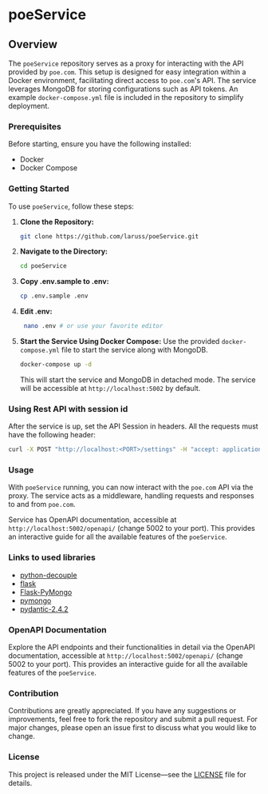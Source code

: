 # poeService

## Overview

The `poeService` repository serves as a proxy for interacting with the API provided by `poe.com`. This setup is designed for easy integration within a Docker environment, facilitating direct access to `poe.com`'s API. The service leverages MongoDB for storing configurations such as API tokens. An example `docker-compose.yml` file is included in the repository to simplify deployment.

### Prerequisites

Before starting, ensure you have the following installed:
- Docker
- Docker Compose

### Getting Started

To use `poeService`, follow these steps:

1. **Clone the Repository:**
   ```sh
   git clone https://github.com/laruss/poeService.git
   ```
   
2. **Navigate to the Directory:**
   ```sh
   cd poeService
   ```
   
3. **Copy .env.sample to .env:**
   ```sh
   cp .env.sample .env
   ```
   
4. **Edit .env:**
   ```sh
    nano .env # or use your favorite editor
    ```

5. **Start the Service Using Docker Compose:**
   Use the provided `docker-compose.yml` file to start the service along with MongoDB.
   ```sh
   docker-compose up -d
   ```
   This will start the service and MongoDB in detached mode. The service will be accessible at `http://localhost:5002` by default.

### Using Rest API with session id

After the service is up, set the API Session in headers. All the requests must have the following header:

 ```sh
 curl -X POST "http://localhost:<PORT>/settings" -H "accept: application/json" -H "Content-Type: application/json" -d "{ \"session-id\": \"<your_token>\"}"
 ```

### Usage

With `poeService` running, you can now interact with the `poe.com` API via the proxy. The service acts as a middleware, handling requests and responses to and from `poe.com`.

Service has OpenAPI documentation, accessible at `http://localhost:5002/openapi/` (change 5002 to your port).
This provides an interactive guide for all the available features of the `poeService`.

### Links to used libraries

- [python-decouple](https://github.com/HBNetwork/python-decouple)
- [flask](https://flask.palletsprojects.com/en/3.0.x/)
- [Flask-PyMongo](https://flask-pymongo.readthedocs.io/en/latest/)
- [pymongo](https://pymongo.readthedocs.io/en/stable/)
- [pydantic-2.4.2](https://docs.pydantic.dev/latest/)

### OpenAPI Documentation

Explore the API endpoints and their functionalities in detail via the OpenAPI documentation, accessible at
`http://localhost:5002/openapi/` (change 5002 to your port).
This provides an interactive guide for all the available features of the `poeService`.

### Contribution

Contributions are greatly appreciated. If you have any suggestions or improvements, feel free to fork the repository and submit a pull request. For major changes, please open an issue first to discuss what you would like to change.

### License

This project is released under the MIT License—see the [LICENSE](LICENSE) file for details.
